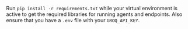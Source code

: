 Run `pip install -r requirements.txt` while your virtual environment is active to get the required libraries for running agents and endpoints. Also ensure that you have a `.env` file with your `GROQ_API_KEY`.